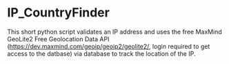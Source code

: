 # IP_CountryFinder

This short python script validates an IP address and uses the free 
MaxMind GeoLite2 Free Geolocation Data API (https://dev.maxmind.com/geoip/geoip2/geolite2/, login required to get access to the datbase) via database to track the location of the IP.
